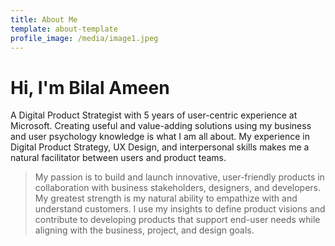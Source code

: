 ```yaml
---
title: About Me
template: about-template
profile_image: /media/image1.jpeg
---
```

# Hi, I'm Bilal Ameen

A Digital Product Strategist with 5 years of user-centric
experience at Microsoft. Creating useful and value-adding
solutions using my business and user psychology knowledge is
what I am all about. My experience in Digital Product Strategy,
UX Design, and interpersonal skills makes me a natural facilitator
between users and product teams.



> My passion is to build and launch innovative, user-friendly
> products in collaboration with business stakeholders, designers,
> and developers. My greatest strength is my natural ability to
> empathize with and understand customers. I use my insights to
> define product visions and contribute to developing products
> that support end-user needs while aligning with the business,
> project, and design goals.